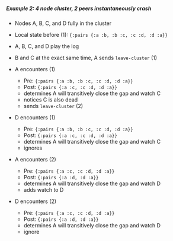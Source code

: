 ##### Example 2: 4 node cluster, 2 peers instantaneously crash

- Nodes A, B, C, and D fully in the cluster
- Local state before (1): `{:pairs {:a :b, :b :c, :c :d, :d :a}}`

- A, B, C, and D play the log
- B and C at the exact same time, A sends `leave-cluster` (1)

- A encounters (1)
  - Pre: `{:pairs {:a :b, :b :c, :c :d, :d :a}}`
  - Post: `{:pairs {:a :c, :c :d, :d :a}}`
  - determines A will transitively close the gap and watch C
  - notices C is also dead
  - sends `leave-cluster` (2)

- D encounters (1)
  - Pre: `{:pairs {:a :b, :b :c, :c :d, :d :a}}`
  - Post: `{:pairs {:a :c, :c :d, :d :a}}`
  - determines A will transitively close the gap and watch C
  - ignores

- A encounters (2)
  - Pre: `{:pairs {:a :c, :c :d, :d :a}}`
  - Post: `{:pairs {:a :d, :d :a}}`
  - determines A will transitively close the gap and watch D
  - adds watch to D

- D encounters (2)
  - Pre: `{:pairs {:a :c, :c :d, :d :a}}`
  - Post: `{:pairs {:a :d, :d :a}}`
  - determines A will transitively close the gap and watch D
  - ignore